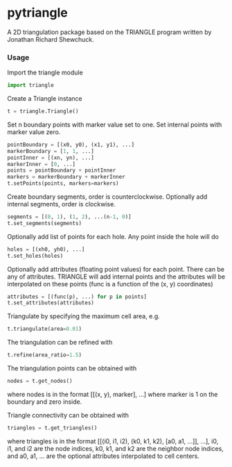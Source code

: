 # pytriangle

A 2D triangulation package based on the TRIANGLE program written by 
Jonathan Richard Shewchuck.

### Usage ###

Import the triangle module
```python
import triangle
```

Create a Triangle instance
```python
t = triangle.Triangle()
```

Set n boundary points with marker value set to one. Set internal points with marker 
value zero.  
```python
pointBoundary = [(x0, y0), (x1, y1), ...]
markerBoundary = [1, 1, ...]
pointInner = [(xn, yn), ...]
markerInner = [0, ...]
points = pointBoundary + pointInner
markers = markerBoundary + markerInner
t.setPoints(points, markers=markers)
```

Create boundary segments, order is counterclockwise. Optionally add internal 
segments, order is clockwise. 
```python
segments = [(0, 1), (1, 2), ...(n-1, 0)]
t.set_segments(segments)
```

Optionally add list of points for each hole. Any point inside the hole will do
```python
holes = [(xh0, yh0), ...]
t.set_holes(holes)
```

Optionally add attributes (floating point values) for each point. There can be any 
of attributes. TRIANGLE will add internal points and the attributes will be interpolated
on these points (func is a function of the (x, y) coordinates)
```python
attributes = [(func(p), ...) for p in points]
t.set_attributes(attributes) 
```

Triangulate by specifying the maximum cell area, e.g.
```python
t.triangulate(area=0.01)
```

The triangulation can be refined with  
```python
t.refine(area_ratio=1.5)
```

The triangulation points can be obtained with
```python
nodes = t.get_nodes()
```
where nodes is in the format [[(x, y), marker], ...] where marker is 1 on the boundary 
and zero inside.

Triangle connectivity can be obtained with 
```python
triangles = t.get_triangles()
```
where triangles is in the format [[(i0, i1, i2), (k0, k1, k2), [a0, a1, ...]], ...],
i0, i1, and i2 are the node indices, k0, k1, and k2 are the neighbor node indices, and 
a0, a1, ... are the optional attributes interpolated to cell centers. 



